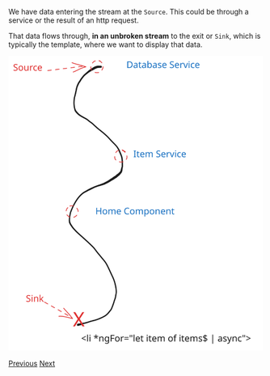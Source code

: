 We have data entering the stream at the `Source`. This could be through a service or the result of an http request.

That data flows through, **in an unbroken stream** to the exit or `Sink`, which is typically the template, where we want to display that data. 

![Coding reactively - data flows through to the sink](../src/assets/re2.svg)

[Previous](./16.md) [Next](./18.md)